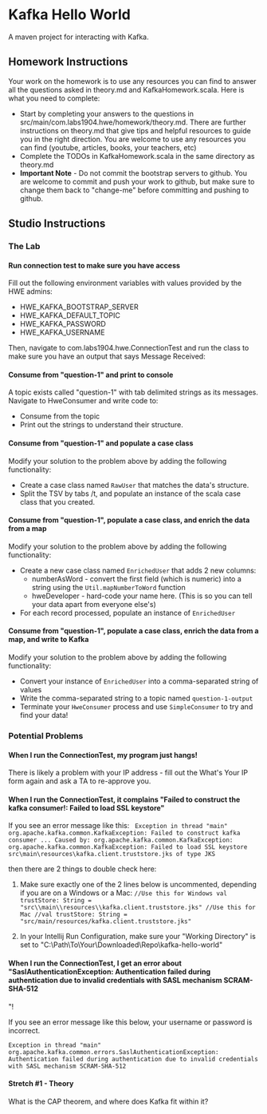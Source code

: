 # Kafka Hello World

A maven project for interacting with Kafka.

## Homework Instructions
Your work on the homework is to use any resources you can find to answer all the questions asked in theory.md and KafkaHomework.scala.
Here is what you need to complete: 

* Start by completing your answers to the questions in src/main/com.labs1904.hwe/homework/theory.md. There are further instructions on theory.md that give tips and helpful resources to guide you in the right direction. You are welcome to use any resources you can find (youtube, articles, books, your teachers, etc)
* Complete the TODOs in KafkaHomework.scala in the same directory as theory.md
* **Important Note** - Do not commit the bootstrap servers to github. You are welcome to commit and push your work to github, but make sure to change them back to "change-me" before committing and pushing to github. 
## Studio Instructions



### The Lab


#### Run connection test to make sure you have access

Fill out the following environment variables with values provided by the HWE admins:
- HWE_KAFKA_BOOTSTRAP_SERVER
- HWE_KAFKA_DEFAULT_TOPIC
- HWE_KAFKA_PASSWORD
- HWE_KAFKA_USERNAME

Then, navigate to com.labs1904.hwe.ConnectionTest and run the class to make sure you have an output that says Message Received: <some message> 

#### Consume from "question-1" and print to console

A topic exists called "question-1" with tab delimited strings as its messages. Navigate to HweConsumer and write code to:

- Consume from the topic
- Print out the strings to understand their structure.

#### Consume from "question-1" and populate a case class

Modify your solution to the problem above by adding the following functionality:
- Create a case class named `RawUser` that matches the data's structure.
- Split the TSV by tabs /t, and populate an instance of the scala case class that you created.

#### Consume from "question-1", populate a case class, and enrich the data from a map

Modify your solution to the problem above by adding the following functionality:
- Create a new case class named `EnrichedUser` that adds 2 new columns:
   * numberAsWord - convert the first field (which is numeric) into a string using the `Util.mapNumberToWord` function
   * hweDeveloper - hard-code your name here. (This is so you can tell your data apart from everyone else's)
- For each record processed, populate an instance of `EnrichedUser`

#### Consume from "question-1", populate a case class, enrich the data from a map, and write to Kafka

Modify your solution to the problem above by adding the following functionality:
- Convert your instance of `EnrichedUser` into a comma-separated string of values
- Write the comma-separated string to a topic named `question-1-output`
- Terminate your `HweConsumer` process and use `SimpleConsumer` to try and find your data!

### Potential Problems

#### When I run the ConnectionTest, my program just hangs!

There is likely a problem with your IP address - fill out the What's Your IP form again
 and ask a TA to re-approve you.

#### When I run the ConnectionTest, it complains "Failed to construct the kafka consumer!: Failed to load SSL keystore"

If you see an error message like this:
`
Exception in thread "main" org.apache.kafka.common.KafkaException: Failed to construct kafka consumer
...
Caused by: org.apache.kafka.common.KafkaException: org.apache.kafka.common.KafkaException: Failed to load SSL keystore src\main\resources\kafka.client.truststore.jks of type JKS`

then there are 2 things to double check here:

1. Make sure exactly one of the 2 lines below is uncommented, depending if you are on a Windows or a Mac:
`
//Use this for Windows
val trustStore: String = "src\\main\\resources\\kafka.client.truststore.jks"
//Use this for Mac
//val trustStore: String = "src/main/resources/kafka.client.truststore.jks"
`

2. In your Intellij Run Configuration, make sure your "Working Directory" is set to "C:\Path\To\Your\Downloaded\Repo\kafka-hello-world"

#### When I run the ConnectionTest, I get an error about "SaslAuthenticationException: Authentication failed during authentication due to invalid credentials with SASL mechanism SCRAM-SHA-512
"!

If you see an error message like this below, your username or password is incorrect.

`
Exception in thread "main" org.apache.kafka.common.errors.SaslAuthenticationException: Authentication failed during authentication due to invalid credentials with SASL mechanism SCRAM-SHA-512
`

#### Stretch #1 - Theory

What is the CAP theorem, and where does Kafka fit within it?
